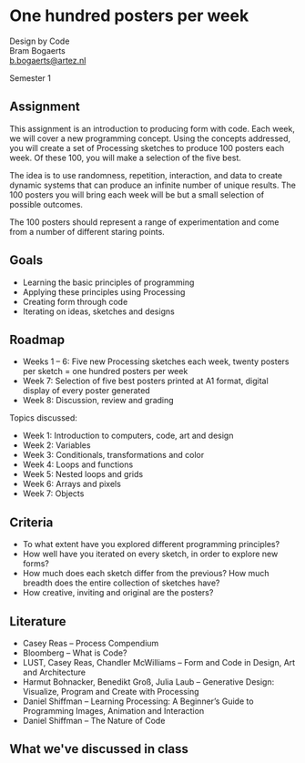 # One hundred posters per week

Design by Code  
Bram Bogaerts  
[b.bogaerts@artez.nl](mailto:b.bogaerts@artez.nl)

Semester 1

## Assignment

This assignment is an introduction to producing form with code. Each week, we will cover a new programming concept. Using the concepts addressed, you will create a set of Processing sketches to produce 100 posters each week. Of these 100, you will make a selection of the five best.

The idea is to use randomness, repetition, interaction, and data to create dynamic systems that can produce an infinite number of unique results. The 100 posters you will bring each week will be but a small selection of possible outcomes.

The 100 posters should represent a range of experimentation and come from a number of different staring points.

## Goals

- Learning the basic principles of programming
- Applying these principles using Processing
- Creating form through code
- Iterating on ideas, sketches and designs

## Roadmap

- Weeks 1 – 6: Five new Processing sketches each week, twenty posters per sketch = one hundred posters per week
- Week 7: Selection of five best posters printed at A1 format, digital display of every poster generated
- Week 8: Discussion, review and grading

Topics discussed:

- Week 1: Introduction to computers, code, art and design
- Week 2: Variables
- Week 3: Conditionals, transformations and color
- Week 4: Loops and functions
- Week 5: Nested loops and grids
- Week 6: Arrays and pixels
- Week 7: Objects

## Criteria

- To what extent have you explored different programming principles?
- How well have you iterated on every sketch, in order to explore new forms?
- How much does each sketch differ from the previous? How much breadth does the entire collection of sketches have?
- How creative, inviting and original are the posters?

## Literature

- Casey Reas – Process Compendium
- Bloomberg – What is Code? 
- LUST, Casey Reas, Chandler McWilliams – Form and Code in Design, Art and Architecture
- Harmut Bohnacker, Benedikt Groß, Julia Laub – Generative Design: Visualize, Program and Create with Processing
- Daniel Shiffman – Learning Processing: A Beginner’s Guide to Programming Images, Animation and Interaction
- Daniel Shiffman – The Nature of Code

## What we've discussed in class